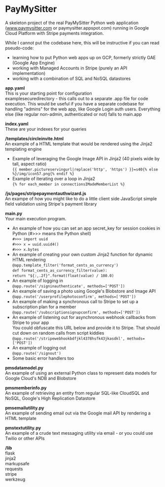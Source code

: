 # PayMySitter
A skeleton project of the real PayMySitter Python web application (www.paymysitter.com or paymysitter.appspot.com) running in Google Cloud Platform with Stripe payments integration.

While I cannot put the codebase here, this will be instructive if you can read pseudo-code:
- learning how to put Python web apps up on GCP, formerly strictly GAE (Google App Engine)
- working with Managed Accounts in Stripe (purely an API implementation)
- working with a combination of SQL and NoSQL datastores

**app.yaml**<br/>
This is your starting point for configuration<br/>
examplesecuredirectory - this calls out to a separate .app file for code execution. This would be useful if you have a separate codebase for handling "admins" for the web app, like Google Login auth users. Everything else (like regular non-admin, authenticated or not) falls to main.app

**index.yaml**<br/>
These are your indexes for your queries

**/templates/circleinvite.html**<br/>
An example of a HTML template that would be rendered using the Jinja2 templating engine<br/>
- Example of leveraging the Google Image API in Jinja2 (40 pixels wide by tall, aspect ratio)<br/>
  `{{ member.pictureservingurl|replace('http', 'https') }}=s40{% else %}/img/icon57.png{% endif %}`
- Example of iterating over a loop in Jinja2<br/>
  `{% for each_member in connectionsIMadeMemberList %}`

**/js/pages/stripepaymentauthwizard.js**<br/>
An exampe of how you might like to do a little client side JavaScript simple field validation using Stripe's payment library

**main.py**<br/>
Your main execution program.
- An example of how you can set an app secret_key for session cookies in Python (#>>> means the Python shell)<br/>
  `#>>> import uuid`<br/>
  `#>>> x = uuid.uuid4()`<br/>
  `#>>> x.bytes`<br/>
- An example of creating your own custom Jinja2 function for dynamic HTML rendering<br/>
  `@app.template_filter('format_cents_as_currency')`<br/>
    `def format_cents_as_currency_filter(value):`<br/>
    `return "${:,.2f}".format(float(value) / 100.0)`<br/>
- An example of logging in<br/>
  `@app.route('/signinauthenticate', methods=['POST'])`<br/>
- An example of saving a photo using Google's Blobstore and Image API<br/>
  `@app.route('/userprofilephotoconfirm', methods=['POST'])`<br/>
- An example of making a synchronous call to Stripe to set up a subscription plan for a member<br/>
  `@app.route('/subscriptionsignupconfirm', methods=['POST'])`<br/>
- An example of listening out for asynchronous webhook callbacks from Stripe to your app<br/>
  You could obfuscate this URL below and provide it to Stripe. That should cut down on random calls from script kiddies<br/>
  `@app.route('/stripewebhookbdfjkl4378hsfk43jkasdkl', methods=['POST'])`<br/>
- An example of logging out<br/>
  `@app.route('/signout')`<br/>
- Some basic error handlers too

**pmsdatamodel.py**<br/>
An example of using an external Python class to represent data models for Google Cloud's NDB and Blobstore

**pmsmemberinfo.py**<br/>
An example of retrieving an entity from regular SQL-like CloudSQL and NoSQL, Google's High Replication Datastore

**pmsemailutility.py**<br/>
An example of sending email out via the Google mail API by rendering a HTML template

**pmstextutility.py**<br/>
An example of a crude text messaging utility via email - or you could use Twilio or other APIs

**/lib**<br/>
flask<br/>
jinja2<br/>
markupsafe<br/>
requests<br/>
stripe<br/>
werkzeug<br/>